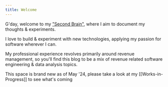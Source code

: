 ```yaml
---
title: Welcome
---
```


G'day, welcome to my ["Second Brain"](https://www.buildingasecondbrain.com/), where I aim to document my thoughts & experiments.

I love to build & experiment with new technologies, applying my passion for software wherever I can.

My professional experience revolves primarily around revenue management, 
so you'll find this blog to be a mix of revenue related software engineering & data analysis topics. 

This space is brand new as of May '24, please take a look at my [[Works-in-Progress]] to see what's coming
